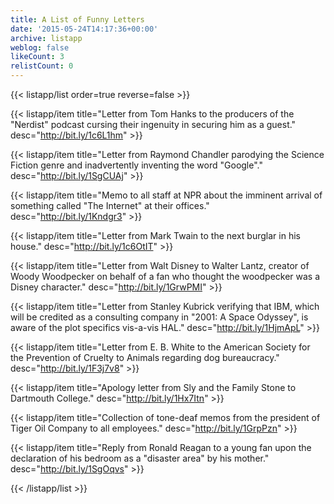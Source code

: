 ```yaml
---
title: A List of Funny Letters
date: '2015-05-24T14:17:36+00:00'
archive: listapp
weblog: false
likeCount: 3
relistCount: 0
---
```



{{< listapp/list order=true reverse=false >}}

   {{< listapp/item title="Letter from Tom Hanks to the producers of the \"Nerdist\" podcast cursing their ingenuity  in securing him as a guest."
      desc="http://bit.ly/1c6L1hm" >}}

   {{< listapp/item title="Letter from Raymond Chandler parodying the Science Fiction genre and inadvertently inventing the word \"Google\"."
      desc="http://bit.ly/1SgCUAj" >}}

   {{< listapp/item title="Memo to all staff at NPR about the imminent arrival of something called \"The Internet\" at their offices."
      desc="http://bit.ly/1Kndgr3" >}}

   {{< listapp/item title="Letter from Mark Twain to the next burglar in his house."
      desc="http://bit.ly/1c6OtIT" >}}

   {{< listapp/item title="Letter from Walt Disney to Walter Lantz, creator of Woody Woodpecker on behalf of a fan who thought the woodpecker was a Disney character."
      desc="http://bit.ly/1GrwPMI" >}}

   {{< listapp/item title="Letter from Stanley Kubrick verifying that IBM, which will be credited as a consulting company in \"2001: A Space Odyssey\", is aware of the plot specifics vis-a-vis HAL."
      desc="http://bit.ly/1HjmApL" >}}

   {{< listapp/item title="Letter from E. B. White to the American Society for the Prevention of Cruelty to Animals regarding dog bureaucracy."
      desc="http://bit.ly/1F3j7v8" >}}

   {{< listapp/item title="Apology letter from Sly and the Family Stone to Dartmouth College."
      desc="http://bit.ly/1Hx7Itn" >}}

   {{< listapp/item title="Collection of tone-deaf memos from the president of Tiger Oil Company to all employees."
      desc="http://bit.ly/1GrpPzn" >}}

   {{< listapp/item title="Reply from Ronald Reagan to a young fan upon the declaration of his bedroom as a \"disaster area\" by his mother."
      desc="http://bit.ly/1SgOqvs" >}}

{{< /listapp/list >}}
